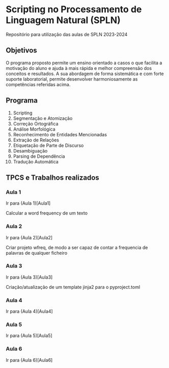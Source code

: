 # Scripting no Processamento de Linguagem Natural (SPLN)

Repositório para utilização das aulas de SPLN 2023-2024

## Objetivos

O programa proposto permite um ensino orientado a casos o que facilita a motivação do aluno e ajuda à mais rápida e melhor compreensão dos conceitos e resultados. A sua abordagem de forma sistemática e com forte suporte laboratorial, permite desenvolver harmoniosamente as competências referidas acima.

## Programa

1. Scripting
2. Segmentação e Atomização
3. Correção Ortográfica
4. Análise Morfológica
5. Reconhecimento de Entidades Mencionadas
6. Extração de Relações
7. Etiquetação de Parte de Discurso
8. Desambiguação
9. Parsing de Dependência
10. Tradução Automática

## TPCS e Trabalhos realizados

### Aula 1

Ir para (Aula 1)[Aula1]

Calcular a word frequency de um texto

### Aula 2

Ir para (Aula 2)[Aula2]

Criar projeto wfreq, de modo a ser capaz de contar a frequencia de palavras de qualquer ficheiro

### Aula 3

Ir para (Aula 3)[Aula3]

Criação/atualização de um template jinja2 para o pyproject.toml

### Aula 4

Ir para (Aula 4)[Aula4]

### Aula 5

Ir para (Aula 5)[Aula5]

### Aula 6

Ir para (Aula 6)[Aula6]
